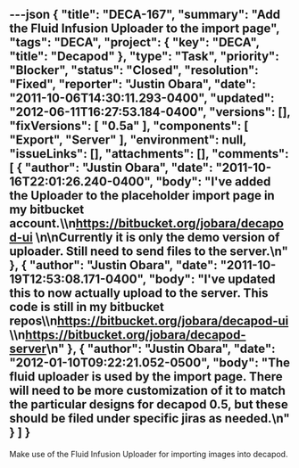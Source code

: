 ---json
{
  "title": "DECA-167",
  "summary": "Add the Fluid Infusion Uploader to the import page",
  "tags": "DECA",
  "project": {
    "key": "DECA",
    "title": "Decapod"
  },
  "type": "Task",
  "priority": "Blocker",
  "status": "Closed",
  "resolution": "Fixed",
  "reporter": "Justin Obara",
  "date": "2011-10-06T14:30:11.293-0400",
  "updated": "2012-06-11T16:27:53.184-0400",
  "versions": [],
  "fixVersions": [
    "0.5a"
  ],
  "components": [
    "Export",
    "Server"
  ],
  "environment": null,
  "issueLinks": [],
  "attachments": [],
  "comments": [
    {
      "author": "Justin Obara",
      "date": "2011-10-16T22:01:26.240-0400",
      "body": "I've added the Uploader to the placeholder import page in my bitbucket account.\\\n<https://bitbucket.org/jobara/decapod-ui>&#x20;\n\nCurrently it is only the demo version of uploader. Still need to send files to the server.\n"
    },
    {
      "author": "Justin Obara",
      "date": "2011-10-19T12:53:08.171-0400",
      "body": "I've updated this to now actually upload to the server. This code is still in my bitbucket repos\\\n<https://bitbucket.org/jobara/decapod-ui> \\\n<https://bitbucket.org/jobara/decapod-server>\n"
    },
    {
      "author": "Justin Obara",
      "date": "2012-01-10T09:22:21.052-0500",
      "body": "The fluid uploader is used by the import page. There will need to be more customization of it to match the particular designs for decapod 0.5, but these should be filed under specific jiras as needed.\n"
    }
  ]
}
---
Make use of the Fluid Infusion Uploader for importing images into decapod.

        